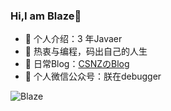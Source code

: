 ### Hi,I am Blaze👋
- 🔭 个人介绍：3 年Javaer
- 🌱 热衷与编程，码出自己的人生
- 📖 日常Blog：<a href="https://blog.csdn.net/csnz123123">CSNZのBlog<a/>
- 🤔 个人微信公众号：朕在debugger


![Blaze](README.assets/1628076329.jpg)

